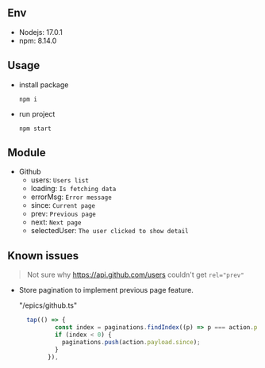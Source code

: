 ## Env
- Nodejs: 17.0.1
- npm: 8.14.0

## Usage
- install package
  ```
  npm i 
  ```
- run project
  ```
  npm start
  ```

## Module
- Github
  - users: `Users list`
  - loading: `Is fetching data`
  - errorMsg: `Error message`
  - since: `Current page`
  - prev: `Previous page`
  - next: `Next page`
  - selectedUser: `The user clicked to show detail`

## Known issues
> Not sure why https://api.github.com/users couldn't get `rel="prev"`
- Store pagination to implement previous page feature.

  "/epics/github.ts"
  ```js
    tap(() => {
            const index = paginations.findIndex((p) => p === action.payload.since);
            if (index < 0) {
              paginations.push(action.payload.since);
            }
          }),
  ```